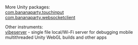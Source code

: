 More Unity packages:  
[com.bananaparty.touchinput](https://github.com/forcepusher/com.bananaparty.touchinput)  
[com.bananaparty.websocketclient](https://github.com/forcepusher/com.bananaparty.websocketclient)  
  
Other instruments:  
[vibeserver](https://gist.github.com/forcepusher/4c4cf4a8d9e390e4f224f4f31c348672) - single file local/Wi-Fi server for debugging mobile multithreaded Unity WebGL builds and other apps

